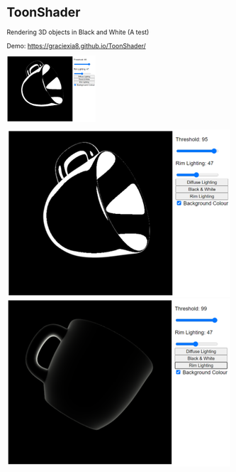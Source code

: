 # ToonShader
Rendering 3D objects in Black and White (A test)

Demo:
https://graciexia8.github.io/ToonShader/

<img src="imgs/black_white.png" width="200">

![](imgs/black_white.png)
![](imgs/rim_light.png)
